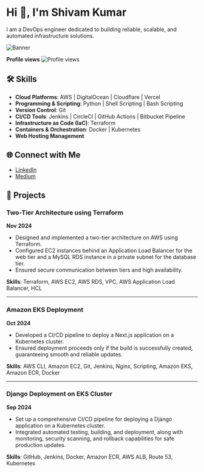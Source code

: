 # Hi 👋, I'm Shivam Kumar

I am a DevOps engineer dedicated to building reliable, scalable, and automated infrastructure solutions.


![Banner](https://stackify.com/wp-content/uploads/2018/01/devops-process-1.png)

**Profile views** ![Profile views](https://komarev.com/ghpvc/?username=kushivam045)

## 🛠 Skills
- **Cloud Platforms**: AWS | DigitalOcean | Cloudflare | Vercel
- **Programming & Scripting**: Python | Shell Scripting | Bash Scripting
- **Version Control**: Git
- **CI/CD Tools**: Jenkins | CircleCI | GitHub Actions | Bitbucket Pipeline
- **Infrastructure as Code (IaC)**: Terraform
- **Containers & Orchestration**: Docker | Kubernetes
- **Web Hosting Management**

## 🌐 Connect with Me
- [LinkedIn](https://www.linkedin.com/in/shivam-kumar-129206144/)
- [Medium](https://medium.com/@kumarshivam9318)

## 🔧 Projects

### Two-Tier Architecture using Terraform
**Nov 2024**
- Designed and implemented a two-tier architecture on AWS using Terraform.
- Configured EC2 instances behind an Application Load Balancer for the web tier and a MySQL RDS instance in a private subnet for the database tier.
- Ensured secure communication between tiers and high availability.
  
**Skills**: Terraform, AWS EC2, AWS RDS, VPC, AWS Application Load Balancer, HCL

---

### Amazon EKS Deployment
**Oct 2024**
- Developed a CI/CD pipeline to deploy a Next.js application on a Kubernetes cluster.
- Ensured deployment proceeds only if the build is successfully created, guaranteeing smooth and reliable updates.

**Skills**: AWS CLI, Amazon EC2, Git, Jenkins, Nginx, Scripting, Amazon EKS, Amazon ECR, Docker

---

### Django Deployment on EKS Cluster
**Sep 2024**
- Set up a comprehensive CI/CD pipeline for deploying a Django application on a Kubernetes cluster.
- Integrated automated testing, building, and deployment, along with monitoring, security scanning, and rollback capabilities for safe production updates.

**Skills**: GitHub, Jenkins, Docker, Amazon ECR, AWS ALB, Route 53, Kubernetes

